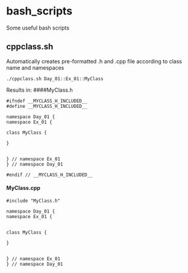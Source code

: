 # bash_scripts
Some useful bash scripts

## cppclass.sh
Automatically creates pre-formatted .h and .cpp file according to class name and namespaces

	./cppclass.sh Day_01::Ex_01::MyClass
	
Results in:
####MyClass.h

	#ifndef __MYCLASS_H_INCLUDED__
	#define __MYCLASS_H_INCLUDED__

	namespace Day_01 {
	namespace Ex_01 {

	class MyClass {

	}


	} // namespace Ex_01
	} // namespace Day_01
	
	#endif // __MYCLASS_H_INCLUDED__
  
#### MyClass.cpp
	#include "MyClass.h"
	
	namespace Day_01 {
	namespace Ex_01 {


	class MyClass {

	}


	} // namespace Ex_01
	} // namespace Day_01
